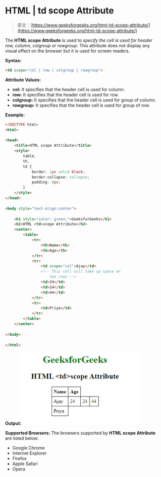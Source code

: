 # HTML | td scope Attribute

> 原文：[https://www.geeksforgeeks.org/html-td-scope-attribute/](https://www.geeksforgeeks.org/html-td-scope-attribute/)

The **HTML <td> scope Attribute** is used to *specify the cell is used for header row, column, colgroup or rowgroup*. This attribute does not display any visual effect on the browser but it is used for screen readers.

**Syntax:**

```html
<td scope="col | row | colgroup | rowgroup">
```

**Attribute Values:**

*   **col:** It specifies that the header cell is used for column.
*   **row:** It specifies that the header cell is used for row.
*   **colgroup:** It specifies that the header cell is used for group of column.
*   **rowgroup:** It specifies that the header cell is used for group of row.

**Example:**

```html
<!DOCTYPE html>
<html>

<head>
    <title>HTML scope Attribute</title>
    <style>
        table,
        th,
        td {
            border: 1px solid black;
            border-collapse: collapse;
            padding: 6px;
        }
    </style>
</head>

<body style="text-align:center">

    <h1 style="color: green;">GeeksforGeeks</h1>
    <h2>HTML <td>scope Attribute</h2>
    <center>
        <table>
            <tr>
                <th>Name</th>
                <th>Age</th>
            </tr>
            <tr>
                <td scope="col">Ajay</td>
                <!-- This cell will take up space on 
                    two rows -->
                <td>24</td>
                <td>24</td>
                <td>44</td>
            </tr>
            <tr>
                <td>Priya</td>
            </tr>
        </table>
    </center>

</body>

</html>
```

**Output:**
![](img/e93f2d62487d1798f88a540ccd5ddd6d.png)

**Supported Browsers:** The browsers supported by **HTML <td> scope Attribute** are listed below:

*   Google Chrome
*   Internet Explorer
*   Firefox
*   Apple Safari
*   Opera